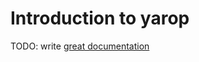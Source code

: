 # Introduction to yarop

TODO: write [great documentation](http://jacobian.org/writing/what-to-write/)
